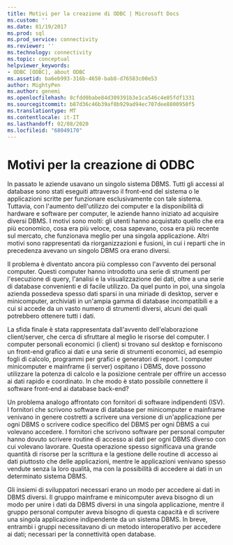 ```yaml
---
title: Motivi per la creazione di ODBC | Microsoft Docs
ms.custom: ''
ms.date: 01/19/2017
ms.prod: sql
ms.prod_service: connectivity
ms.reviewer: ''
ms.technology: connectivity
ms.topic: conceptual
helpviewer_keywords:
- ODBC [ODBC], about ODBC
ms.assetid: ba6eb993-316b-4650-bab8-d76583c00e53
author: MightyPen
ms.author: genemi
ms.openlocfilehash: 8cfdd0babe84d309391b3e1ca546c4e05fdf1331
ms.sourcegitcommit: b87d36c46b39af8b929ad94ec707dee8800950f5
ms.translationtype: MT
ms.contentlocale: it-IT
ms.lasthandoff: 02/08/2020
ms.locfileid: "68049170"
---
```

# <a name="why-was-odbc-created"></a>Motivi per la creazione di ODBC
In passato le aziende usavano un singolo sistema DBMS. Tutti gli accessi al database sono stati eseguiti attraverso il front-end del sistema o le applicazioni scritte per funzionare esclusivamente con tale sistema. Tuttavia, con l'aumento dell'utilizzo dei computer e la disponibilità di hardware e software per computer, le aziende hanno iniziato ad acquisire diversi DBMS. I motivi sono molti: gli utenti hanno acquistato quello che era più economico, cosa era più veloce, cosa sapevano, cosa era più recente sul mercato, che funzionava meglio per una singola applicazione. Altri motivi sono rappresentati da riorganizzazioni e fusioni, in cui i reparti che in precedenza avevano un singolo DBMS ora erano diversi.  
  
 Il problema è diventato ancora più complesso con l'avvento dei personal computer. Questi computer hanno introdotto una serie di strumenti per l'esecuzione di query, l'analisi e la visualizzazione dei dati, oltre a una serie di database convenienti e di facile utilizzo. Da quel punto in poi, una singola azienda possedeva spesso dati sparsi in una miriade di desktop, server e minicomputer, archiviati in un'ampia gamma di database incompatibili e a cui si accede da un vasto numero di strumenti diversi, alcuni dei quali potrebbero ottenere tutti i dati.  
  
 La sfida finale è stata rappresentata dall'avvento dell'elaborazione client/server, che cerca di sfruttare al meglio le risorse del computer. I computer personali economici (i client) si trovano sul desktop e forniscono un front-end grafico ai dati e una serie di strumenti economici, ad esempio fogli di calcolo, programmi per grafici e generatori di report. I computer minicomputer e mainframe (i server) ospitano i DBMS, dove possono utilizzare la potenza di calcolo e la posizione centrale per offrire un accesso ai dati rapido e coordinato. In che modo è stato possibile connettere il software front-end ai database back-end?  
  
 Un problema analogo affrontato con fornitori di software indipendenti (ISV). I fornitori che scrivono software di database per minicomputer e mainframe venivano in genere costretti a scrivere una versione di un'applicazione per ogni DBMS o scrivere codice specifico del DBMS per ogni DBMS a cui volevano accedere. I fornitori che scrivono software per personal computer hanno dovuto scrivere routine di accesso ai dati per ogni DBMS diverso con cui volevano lavorare. Questa operazione spesso significava una grande quantità di risorse per la scrittura e la gestione delle routine di accesso ai dati piuttosto che delle applicazioni, mentre le applicazioni venivano spesso vendute senza la loro qualità, ma con la possibilità di accedere ai dati in un determinato sistema DBMS.  
  
 Gli insiemi di sviluppatori necessari erano un modo per accedere ai dati in DBMS diversi. Il gruppo mainframe e minicomputer aveva bisogno di un modo per unire i dati da DBMS diversi in una singola applicazione, mentre il gruppo personal computer aveva bisogno di questa capacità e di scrivere una singola applicazione indipendente da un sistema DBMS. In breve, entrambi i gruppi necessitavano di un metodo interoperativo per accedere ai dati; necessari per la connettività open database.
